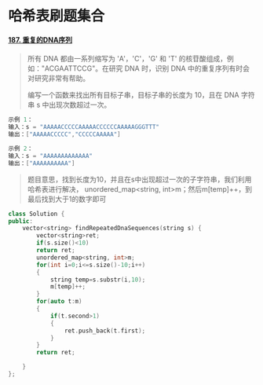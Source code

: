 # 哈希表刷题集合

#### [187. 重复的DNA序列](https://leetcode-cn.com/problems/repeated-dna-sequences/)

> 所有 DNA 都由一系列缩写为 'A'，'C'，'G' 和 'T' 的核苷酸组成，例如："ACGAATTCCG"。在研究 DNA 时，识别 DNA 中的重复序列有时会对研究非常有帮助。
>
> 编写一个函数来找出所有目标子串，目标子串的长度为 10，且在 DNA 字符串 s 中出现次数超过一次。
>

```cpp
示例 1：
输入：s = "AAAAACCCCCAAAAACCCCCCAAAAAGGGTTT"
输出：["AAAAACCCCC","CCCCCAAAAA"]

示例 2：
输入：s = "AAAAAAAAAAAAA"
输出：["AAAAAAAAAA"]
```

> 题目意思，找到长度为10，并且在s中出现超过一次的子字符串，我们利用哈希表进行解决， unordered_map<string, int>m；然后m[temp]++，到最后找到大于1的数字即可

```cpp
class Solution {
public:
    vector<string> findRepeatedDnaSequences(string s) {
        vector<string>ret;
        if(s.size()<10)
        return ret;
        unordered_map<string, int>m;
        for(int i=0;i<=s.size()-10;i++)
        {
            string temp=s.substr(i,10);
            m[temp]++;
        }
        for(auto t:m)
        {
            if(t.second>1)
            {
                ret.push_back(t.first);
            }
        }
        return ret;

    }
};
```

